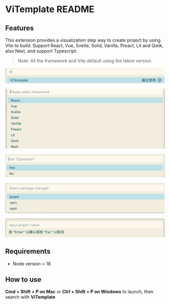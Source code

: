 # ViTemplate README

## Features

This extension provides a visualization step way to create project by using Vite to build. Support React, Vue, Svelte, Solid, Vanilla, Preact, Lit and Qwik, also Next, and support Typescript.

> Note: All the framework and Vite default using the latest version.

![launch](public/images/launch.jpg)

![select framework](public/images/select_1.jpg)

![use TS](public/images/select_2.jpg)

![select package manager](public/images/select_3.jpg)

![input project name](public/images//input.jpg)

## Requirements

- Node version > 18

## How to use

**Cmd + Shift + P on Mac** or **Ctrl + Shift + P on Windows** to launch, then search with **ViTemplate**

